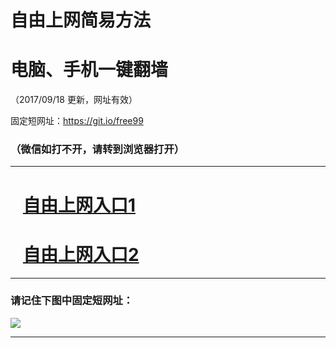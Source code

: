 ﻿# 自由上网简易方法

# 电脑、手机一键翻墙

（2017/09/18 更新，网址有效）

固定短网址：https://git.io/free99

### （微信如打不开，请转到浏览器打开）


***





# &nbsp;&nbsp; <a href="http://ft482931652.fwq-tz1005.info/fwqtz01.html?t=09180012557 " target="_blank">自由上网入口1</a>
# &nbsp;&nbsp; <a href="http://ft3271119359.fwq-tz1006.info/fwqtz02.html?t=09180012768 " target="_blank">自由上网入口2</a>
***

### 请记住下图中固定短网址：

<img src="https://s3-us-west-2.amazonaws.com/fwq-1001/yjfq-20170905okok.png" /> 


***

